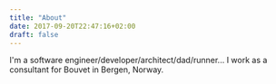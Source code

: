```yaml
---
title: "About"
date: 2017-09-20T22:47:16+02:00
draft: false
---
```


I'm a software engineer/developer/architect/dad/runner...
I work as a consultant for Bouvet in Bergen, Norway.